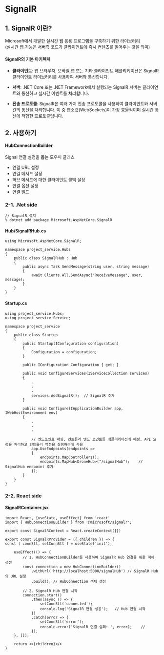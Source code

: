 # SignalR

## 1. SignalR 이란?

Microsoft에서 개발한 실시간 웹 응용 프로그램을 구축하기 위한 라이브러리  
(실시간 웹 기능은 서버측 코드가 클라이언트에 즉시 컨텐츠를 밀어주는 것을 의미)

#### SignalR의 기본 아키텍처

-   **클라이언트**: 웹 브라우저, 모바일 앱 또는 기타 클라이언트 애플리케이션은 SignalR 클라이언트 라이브러리를 사용하여 서버와 통신합니다.

-   **서버**: .NET Core 또는 .NET Framework에서 실행되는 SignalR 서버는 클라이언트와 통신하고 실시간 이벤트를 처리합니다.

-   **전송 프로토콜**: SignalR은 여러 가지 전송 프로토콜을 사용하여 클라이언트와 서버 간의 통신을 처리합니다. 이 중 웹소켓(WebSockets)이 가장 효율적이며 실시간 통신에 적합한 프로토콜입니다.

## 2. 사용하기

#### HubConnectionBuilder

Signal 연결 설정을 돕는 도우미 클래스

-   연결 URL 설정
-   연결 메서드 설정
-   허브 메서드에 대한 클라이언트 콜백 설정
-   연결 옵션 설정
-   연결 빌드

### 2-1. .Net side

    // SignalR 설치
    % dotnet add package Microsoft.AspNetCore.SignalR   

#### Hub/SignalRHub.cs

    using Microsoft.AspNetCore.SignalR;

    namespace project_service.Hubs
    {
        public class SignalRHub : Hub
        {
            public async Task SendMessage(string user, string message)
            {
                await Clients.All.SendAsync("ReceiveMessage", user, message);
            }
        }
    }

#### Startup.cs

    using project_service.Hubs;
    using project_service.Service;
    
    namespace project_service
    {
        public class Startup    
        {
            public Startup(IConfiguration configuration)    
            {                                              
                Configuration = configuration;             
            }
            
            public IConfiguration Configuration { get; }

            public void ConfigureServices(IServiceCollection services)
            {
                .
                .
                .
                services.AddSignalR();  // SignalR 추가
            }

            public void Configure(IApplicationBuilder app, IWebHostEnvironment env)
            {
                .
                .
                .

                // 엔드포인트 매핑, 컨트롤러 엔드 포인트를 애플리케이션에 매핑, API 요청을 처리하고 컨트롤러 액션을 실행하는데 사용
                app.UseEndpoints(endpoints =>
                {
                    endpoints.MapControllers();
                    endpoints.MapHub<DroneHub>("/signalHub");    // SignalHub endpoint 추가
                });
            }
        }   
    }

### 2-2. React side

#### SignalRContainer.jsx

    import React, {useState, useEffect} from 'react'
    import { HubConnectionBuilder } from '@microsoft/signalr';
    
    export const SignalRContext = React.createContext({})
    
    export const SignalRProvider = ({ children }) => {
    const [ connStt, setConnStt ] = useState('init');
    
        useEffect(() => {
            // 1. HubConnectionBuilder를 사용하여 SignalR Hub 연결을 위한 객체 생성
            const connection = new HubConnectionBuilder()
                .withUrl('http://localhost:5000/signalHub') // SignalR Hub의 URL 설정
                .build(); // HubConnection 객체 생성
    
            // 2. SignalR Hub 연결 시작
            connection.start()
                .then(async () => {
                    setConnStt('connected');
                    console.log('SignalR 연결 성공');   // Hub 연결 시작
                })
                .catch(error => {
                    setConnStt('error');
                    console.error('SignalR 연결 실패: ', error);    //
                });
        }, []);
    
        return <>{children}</>
    }
